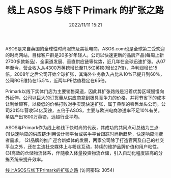﻿---
title: 线上 ASOS 与线下 Primark 的扩张之路
date: 2022/11/11 15:21
tags:
- 商业贸易
updated: 
---

ASOS是来自英国的全球性时尚服饰及美妆电商，ASOS.com也是全球第二受欢迎的时尚网站，目标客户群是20多岁年轻人。公司以快速更新的品牌产品(每周上新2700多款新品)、全渠道发展、垂直供应链等优势，近几年在全球迅速扩张。从07年至今，营业收入从4300万英镑增长至11.5亿英镑(增长27倍)，净利润增长15倍。2008年之后公司开始全球扩张，其海外业务收入占比从10%已提升到60%，公司ROE维持在15.5%，近两年PE估值稳定在65倍。

Primark以线下实体门店为主要销售渠道，因此其扩张路线是沿着优势区域慢慢向外延伸。公司以巨大的订货量从供应商拿到极具竞争力的价格，并将节省下的成本让利给顾客，以极低的价格打败对手实现快速扩张，属于典型的零售龙头公司。公司2015年营收54亿英镑，五倍于ASOS，主要与欧洲电商渗透率不足10%有关。单店产出1800万英镑，远超行业平均。
<!-- more -->
ASOS与Primark作为线上和线下快时尚的代表，其成功的共同点可总结为三点:
(1)快速响应的供应链:利用设计师平台或买手平台跟踪时尚新趋势，快速响应消费者需求。
(2)品牌的推广迎合新媒体的发展，两家公司除了打造官网及自己的社交平台之外，还在主流社交媒体上与粉丝互动，持续的维护品牌价值和用户粘性。
(3)高效的仓储物流体系，伴随收入体量投资物流仓储，引入自动化程度较高的分拣系统来提升效率。

[线上ASOS与线下Primark的扩张之路](https://url12.ctfile.com/f/3948612-722537404-8bc0db?p=3054)
(访问密码: 3054)
